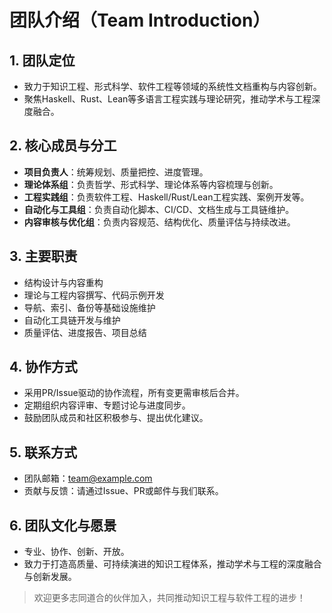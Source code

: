 # 团队介绍（Team Introduction）

## 1. 团队定位

- 致力于知识工程、形式科学、软件工程等领域的系统性文档重构与内容创新。
- 聚焦Haskell、Rust、Lean等多语言工程实践与理论研究，推动学术与工程深度融合。

## 2. 核心成员与分工

- **项目负责人**：统筹规划、质量把控、进度管理。
- **理论体系组**：负责哲学、形式科学、理论体系等内容梳理与创新。
- **工程实践组**：负责软件工程、Haskell/Rust/Lean工程实践、案例开发等。
- **自动化与工具组**：负责自动化脚本、CI/CD、文档生成与工具链维护。
- **内容审核与优化组**：负责内容规范、结构优化、质量评估与持续改进。

## 3. 主要职责

- 结构设计与内容重构
- 理论与工程内容撰写、代码示例开发
- 导航、索引、备份等基础设施维护
- 自动化工具链开发与维护
- 质量评估、进度报告、项目总结

## 4. 协作方式

- 采用PR/Issue驱动的协作流程，所有变更需审核后合并。
- 定期组织内容评审、专题讨论与进度同步。
- 鼓励团队成员和社区积极参与、提出优化建议。

## 5. 联系方式

- 团队邮箱：<team@example.com>
- 贡献与反馈：请通过Issue、PR或邮件与我们联系。

## 6. 团队文化与愿景

- 专业、协作、创新、开放。
- 致力于打造高质量、可持续演进的知识工程体系，推动学术与工程的深度融合与创新发展。

> 欢迎更多志同道合的伙伴加入，共同推动知识工程与软件工程的进步！
